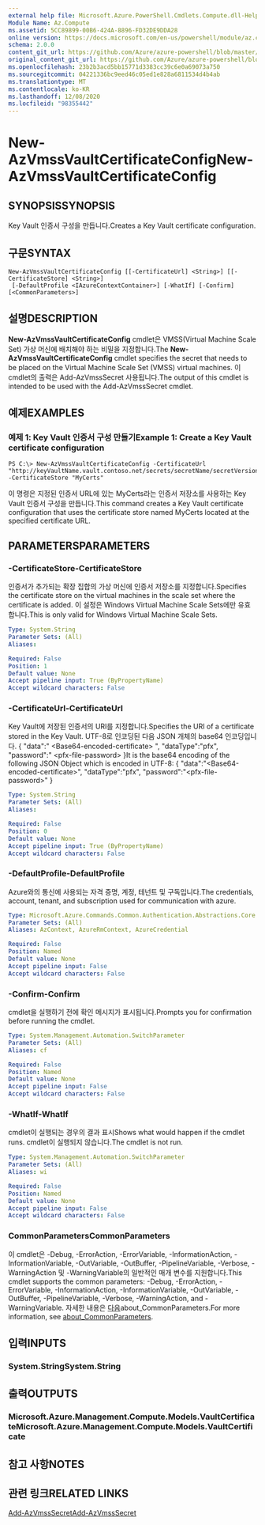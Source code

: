 ```yaml
---
external help file: Microsoft.Azure.PowerShell.Cmdlets.Compute.dll-Help.xml
Module Name: Az.Compute
ms.assetid: 5CC89899-00B6-424A-8896-FD32DE9DDA28
online version: https://docs.microsoft.com/en-us/powershell/module/az.compute/new-azvmssvaultcertificateconfig
schema: 2.0.0
content_git_url: https://github.com/Azure/azure-powershell/blob/master/src/Compute/Compute/help/New-AzVmssVaultCertificateConfig.md
original_content_git_url: https://github.com/Azure/azure-powershell/blob/master/src/Compute/Compute/help/New-AzVmssVaultCertificateConfig.md
ms.openlocfilehash: 23b2b3acd5bb15771d3383cc39c6e0a69073a750
ms.sourcegitcommit: 04221336bc9eed46c05ed1e828a6811534d4b4ab
ms.translationtype: MT
ms.contentlocale: ko-KR
ms.lasthandoff: 12/08/2020
ms.locfileid: "98355442"
---
```

# <span data-ttu-id="47817-101">New-AzVmssVaultCertificateConfig</span><span class="sxs-lookup"><span data-stu-id="47817-101">New-AzVmssVaultCertificateConfig</span></span>

## <span data-ttu-id="47817-102">SYNOPSIS</span><span class="sxs-lookup"><span data-stu-id="47817-102">SYNOPSIS</span></span>
<span data-ttu-id="47817-103">Key Vault 인증서 구성을 만듭니다.</span><span class="sxs-lookup"><span data-stu-id="47817-103">Creates a Key Vault certificate configuration.</span></span>

## <span data-ttu-id="47817-104">구문</span><span class="sxs-lookup"><span data-stu-id="47817-104">SYNTAX</span></span>

```
New-AzVmssVaultCertificateConfig [[-CertificateUrl] <String>] [[-CertificateStore] <String>]
 [-DefaultProfile <IAzureContextContainer>] [-WhatIf] [-Confirm] [<CommonParameters>]
```

## <span data-ttu-id="47817-105">설명</span><span class="sxs-lookup"><span data-stu-id="47817-105">DESCRIPTION</span></span>
<span data-ttu-id="47817-106">**New-AzVmssVaultCertificateConfig** cmdlet은 VMSS(Virtual Machine Scale Set) 가상 머신에 배치해야 하는 비밀을 지정합니다.</span><span class="sxs-lookup"><span data-stu-id="47817-106">The **New-AzVmssVaultCertificateConfig** cmdlet specifies the secret that needs to be placed on the Virtual Machine Scale Set (VMSS) virtual machines.</span></span>
<span data-ttu-id="47817-107">이 cmdlet의 출력은 Add-AzVmssSecret 사용됩니다.</span><span class="sxs-lookup"><span data-stu-id="47817-107">The output of this cmdlet is intended to be used with the Add-AzVmssSecret cmdlet.</span></span>

## <span data-ttu-id="47817-108">예제</span><span class="sxs-lookup"><span data-stu-id="47817-108">EXAMPLES</span></span>

### <span data-ttu-id="47817-109">예제 1: Key Vault 인증서 구성 만들기</span><span class="sxs-lookup"><span data-stu-id="47817-109">Example 1: Create a Key Vault certificate configuration</span></span>
```
PS C:\> New-AzVmssVaultCertificateConfig -CertificateUrl "http://keyVaultName.vault.contoso.net/secrets/secretName/secretVersion" -CertificateStore "MyCerts"
```

<span data-ttu-id="47817-110">이 명령은 지정된 인증서 URL에 있는 MyCerts라는 인증서 저장소를 사용하는 Key Vault 인증서 구성을 만듭니다.</span><span class="sxs-lookup"><span data-stu-id="47817-110">This command creates a Key Vault certificate configuration that uses the certificate store named MyCerts located at the specified certificate URL.</span></span>

## <span data-ttu-id="47817-111">PARAMETERS</span><span class="sxs-lookup"><span data-stu-id="47817-111">PARAMETERS</span></span>

### <span data-ttu-id="47817-112">-CertificateStore</span><span class="sxs-lookup"><span data-stu-id="47817-112">-CertificateStore</span></span>
<span data-ttu-id="47817-113">인증서가 추가되는 확장 집합의 가상 머신에 인증서 저장소를 지정합니다.</span><span class="sxs-lookup"><span data-stu-id="47817-113">Specifies the certificate store on the virtual machines in the scale set where the certificate is added.</span></span>
<span data-ttu-id="47817-114">이 설정은 Windows Virtual Machine Scale Sets에만 유효합니다.</span><span class="sxs-lookup"><span data-stu-id="47817-114">This is only valid for Windows Virtual Machine Scale Sets.</span></span>

```yaml
Type: System.String
Parameter Sets: (All)
Aliases:

Required: False
Position: 1
Default value: None
Accept pipeline input: True (ByPropertyName)
Accept wildcard characters: False
```

### <span data-ttu-id="47817-115">-CertificateUrl</span><span class="sxs-lookup"><span data-stu-id="47817-115">-CertificateUrl</span></span>
<span data-ttu-id="47817-116">Key Vault에 저장된 인증서의 URI를 지정합니다.</span><span class="sxs-lookup"><span data-stu-id="47817-116">Specifies the URI of a certificate stored in the Key Vault.</span></span>
<span data-ttu-id="47817-117">UTF-8로 인코딩된 다음 JSON 개체의 base64 인코딩입니다. { "data":" \<Base64-encoded-certificate\> ", "dataType":"pfx", "password":" \<pfx-file-password\> }</span><span class="sxs-lookup"><span data-stu-id="47817-117">It is the base64 encoding of the following JSON Object which is encoded in UTF-8: { "data":"\<Base64-encoded-certificate\>", "dataType":"pfx", "password":"\<pfx-file-password\>" }</span></span>

```yaml
Type: System.String
Parameter Sets: (All)
Aliases:

Required: False
Position: 0
Default value: None
Accept pipeline input: True (ByPropertyName)
Accept wildcard characters: False
```

### <span data-ttu-id="47817-118">-DefaultProfile</span><span class="sxs-lookup"><span data-stu-id="47817-118">-DefaultProfile</span></span>
<span data-ttu-id="47817-119">Azure와의 통신에 사용되는 자격 증명, 계정, 테넌트 및 구독입니다.</span><span class="sxs-lookup"><span data-stu-id="47817-119">The credentials, account, tenant, and subscription used for communication with azure.</span></span>

```yaml
Type: Microsoft.Azure.Commands.Common.Authentication.Abstractions.Core.IAzureContextContainer
Parameter Sets: (All)
Aliases: AzContext, AzureRmContext, AzureCredential

Required: False
Position: Named
Default value: None
Accept pipeline input: False
Accept wildcard characters: False
```

### <span data-ttu-id="47817-120">-Confirm</span><span class="sxs-lookup"><span data-stu-id="47817-120">-Confirm</span></span>
<span data-ttu-id="47817-121">cmdlet을 실행하기 전에 확인 메시지가 표시됩니다.</span><span class="sxs-lookup"><span data-stu-id="47817-121">Prompts you for confirmation before running the cmdlet.</span></span>

```yaml
Type: System.Management.Automation.SwitchParameter
Parameter Sets: (All)
Aliases: cf

Required: False
Position: Named
Default value: None
Accept pipeline input: False
Accept wildcard characters: False
```

### <span data-ttu-id="47817-122">-WhatIf</span><span class="sxs-lookup"><span data-stu-id="47817-122">-WhatIf</span></span>
<span data-ttu-id="47817-123">cmdlet이 실행되는 경우의 결과 표시</span><span class="sxs-lookup"><span data-stu-id="47817-123">Shows what would happen if the cmdlet runs.</span></span> <span data-ttu-id="47817-124">cmdlet이 실행되지 않습니다.</span><span class="sxs-lookup"><span data-stu-id="47817-124">The cmdlet is not run.</span></span>

```yaml
Type: System.Management.Automation.SwitchParameter
Parameter Sets: (All)
Aliases: wi

Required: False
Position: Named
Default value: None
Accept pipeline input: False
Accept wildcard characters: False
```

### <span data-ttu-id="47817-125">CommonParameters</span><span class="sxs-lookup"><span data-stu-id="47817-125">CommonParameters</span></span>
<span data-ttu-id="47817-126">이 cmdlet은 -Debug, -ErrorAction, -ErrorVariable, -InformationAction, -InformationVariable, -OutVariable, -OutBuffer, -PipelineVariable, -Verbose, -WarningAction 및 -WarningVariable의 일반적인 매개 변수를 지원합니다.</span><span class="sxs-lookup"><span data-stu-id="47817-126">This cmdlet supports the common parameters: -Debug, -ErrorAction, -ErrorVariable, -InformationAction, -InformationVariable, -OutVariable, -OutBuffer, -PipelineVariable, -Verbose, -WarningAction, and -WarningVariable.</span></span> <span data-ttu-id="47817-127">자세한 내용은 [다음](http://go.microsoft.com/fwlink/?LinkID=113216)about_CommonParameters.</span><span class="sxs-lookup"><span data-stu-id="47817-127">For more information, see [about_CommonParameters](http://go.microsoft.com/fwlink/?LinkID=113216).</span></span>

## <span data-ttu-id="47817-128">입력</span><span class="sxs-lookup"><span data-stu-id="47817-128">INPUTS</span></span>

### <span data-ttu-id="47817-129">System.String</span><span class="sxs-lookup"><span data-stu-id="47817-129">System.String</span></span>

## <span data-ttu-id="47817-130">출력</span><span class="sxs-lookup"><span data-stu-id="47817-130">OUTPUTS</span></span>

### <span data-ttu-id="47817-131">Microsoft.Azure.Management.Compute.Models.VaultCertificate</span><span class="sxs-lookup"><span data-stu-id="47817-131">Microsoft.Azure.Management.Compute.Models.VaultCertificate</span></span>

## <span data-ttu-id="47817-132">참고 사항</span><span class="sxs-lookup"><span data-stu-id="47817-132">NOTES</span></span>

## <span data-ttu-id="47817-133">관련 링크</span><span class="sxs-lookup"><span data-stu-id="47817-133">RELATED LINKS</span></span>

[<span data-ttu-id="47817-134">Add-AzVmssSecret</span><span class="sxs-lookup"><span data-stu-id="47817-134">Add-AzVmssSecret</span></span>](./Add-AzVmssSecret.md)
